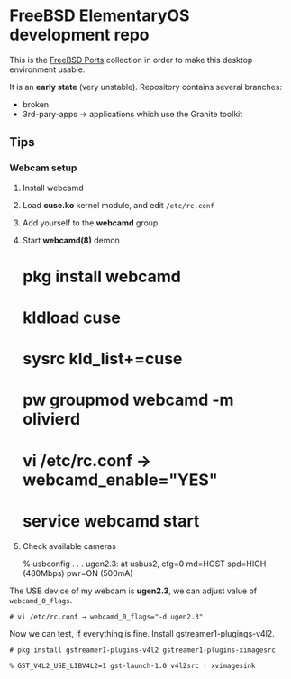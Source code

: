 # FreeBSD ElementaryOS development repo

This is the [FreeBSD Ports](https://cgit.freebsd.org/ports/) collection in order to make this desktop environment usable.

It is an **early state** (very unstable). Repository contains several branches:

* broken
* 3rd-pary-apps → applications which use the Granite toolkit

## Tips

### Webcam setup

1. Install webcamd
2. Load **cuse.ko** kernel module, and edit `/etc/rc.conf`
3. Add yourself to the **webcamd** group
4. Start **webcamd(8)** demon

	# pkg install webcamd
	# kldload cuse
	# sysrc kld_list+=cuse
	# pw groupmod webcamd -m olivierd
	
	# vi /etc/rc.conf → webcamd_enable="YES"
	
	# service webcamd start

5. Check available cameras

	% usbconfig
	.
	.
	.
	ugen2.3: <NC2141102N70206E30LM21 VGA Webcam> at usbus2, cfg=0 md=HOST spd=HIGH (480Mbps) pwr=ON (500mA)

The USB device of my webcam is **ugen2.3**, we can adjust value of `webcamd_0_flags`.

	# vi /etc/rc.conf → webcamd_0_flags="-d ugen2.3"

Now we can test, if everything is fine. Install gstreamer1-plugings-v4l2.

	# pkg install gstreamer1-plugins-v4l2 gstreamer1-plugins-ximagesrc

	% GST_V4L2_USE_LIBV4L2=1 gst-launch-1.0 v4l2src ! xvimagesink

